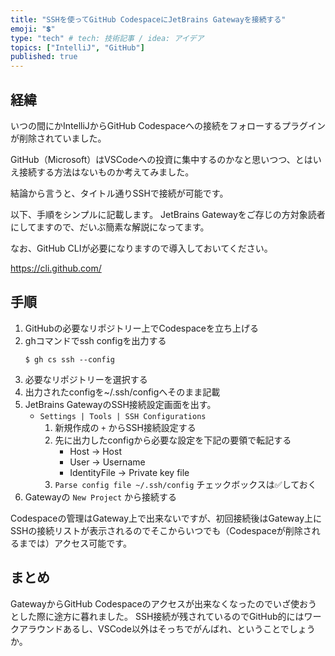 ```yaml
---
title: "SSHを使ってGitHub CodespaceにJetBrains Gatewayを接続する"
emoji: "💲"
type: "tech" # tech: 技術記事 / idea: アイデア
topics: ["IntelliJ", "GitHub"]
published: true
---
```

## 経緯
いつの間にかIntelliJからGitHub Codespaceへの接続をフォローするプラグインが削除されていました。

GitHub（Microsoft）はVSCodeへの投資に集中するのかなと思いつつ、とはいえ接続する方法はないものか考えてみました。

結論から言うと、タイトル通りSSHで接続が可能です。

以下、手順をシンプルに記載します。
JetBrains Gatewayをご存じの方対象読者にしてますので、だいぶ簡素な解説になってます。

なお、GitHub CLIが必要になりますので導入しておいてください。

https://cli.github.com/

## 手順
1. GitHubの必要なリポジトリー上でCodespaceを立ち上げる
2. ghコマンドでssh configを出力する
    ```shell
    $ gh cs ssh --config
    ```
3. 必要なリポジトリーを選択する
4. 出力されたconfigを~/.ssh/configへそのまま記載
5. JetBrains GatewayのSSH接続設定画面を出す。
   - `Settings | Tools | SSH Configurations`
     1. 新規作成の `+` からSSH接続設定する
     2. 先に出力したconfigから必要な設定を下記の要領で転記する
        - Host → Host
        - User → Username
        - IdentityFile → Private key file
     3. `Parse config file ~/.ssh/config` チェックボックスは✅しておく
6. Gatewayの `New Project` から接続する

Codespaceの管理はGateway上で出来ないですが、初回接続後はGateway上にSSHの接続リストが表示されるのでそこからいつでも（Codespaceが削除されるまでは）アクセス可能です。

## まとめ
GatewayからGitHub Codespaceのアクセスが出来なくなったのでいざ使おうとした際に途方に暮れました。
SSH接続が残されているのでGitHub的にはワークアラウンドあるし、VSCode以外はそっちでがんばれ、ということでしょうか。
